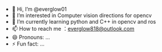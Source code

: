 - 👋 Hi, I’m @everglow01
- 👀 I’m interested in Computer vision directions for opencv
- 🌱 I’m currently learning python and C++ in opencv and ros
- 📫 How to reach me ：everglow818@outlook.com
- 😄 Pronouns: ...
- ⚡ Fun fact: ...

<!---
everglow01/everglow01 is a ✨ special ✨ repository because its `README.md` (this file) appears on your GitHub profile.
You can click the Preview link to take a look at your changes.
--->
